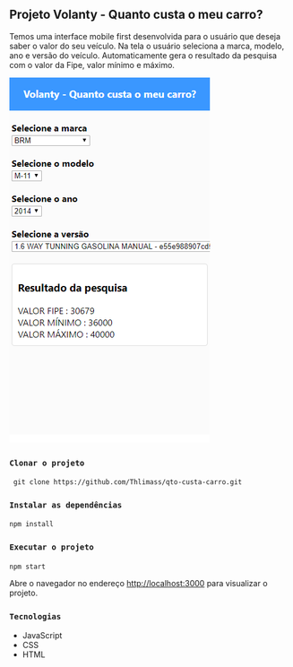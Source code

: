 
## Projeto Volanty - Quanto custa o meu carro?
Temos uma interface mobile first desenvolvida para o usuário que deseja saber o valor do seu veículo.
Na tela o usuário seleciona a marca, modelo, ano e versão do veículo.
Automaticamente gera o resultado da pesquisa com o valor da Fipe, valor mínimo e máximo.

![mobile first](https://github.com/Thlimass/qto-custa-carro/blob/master/mobile%20first.png)

### `Clonar o projeto`

```
 git clone https://github.com/Thlimass/qto-custa-carro.git
```


### `Instalar as dependências`
```
npm install
```

### `Executar o projeto`
```
npm start
```
Abre o navegador no endereço [http://localhost:3000](http://localhost:3000) para visualizar o projeto.

### `Tecnologias`
* JavaScript
* CSS
* HTML
